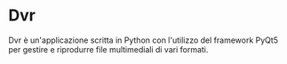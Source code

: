 # Dvr
Dvr è un'applicazione scritta in Python con l'utilizzo del framework PyQt5 per gestire e riprodurre file multimediali di vari formati.

